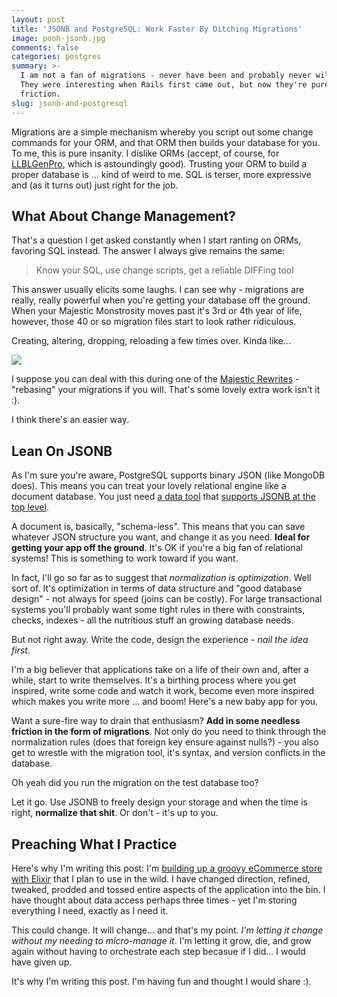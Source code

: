 ```yaml
---
layout: post
title: 'JSONB and PostgreSQL: Work Faster By Ditching Migrations'
image: pooh-jsonb.jpg
comments: false
categories: postgres
summary: >-
  I am not a fan of migrations - never have been and probably never will be.
  They were interesting when Rails first came out, but now they're pure
  friction.
slug: jsonb-and-postgresql
---
```


Migrations are a simple mechanism whereby you script out some change commands for your ORM, and that ORM then builds your database for you. To me, this is pure insanity. I dislike ORMs (accept, of course, for [LLBLGenPro](https://www.llblgen.com), which is astoundingly good). Trusting your ORM to build a proper database is ... kind of weird to me. SQL is terser, more expressive and (as it turns out) just right for the job.

## What About Change Management?

That's a question I get asked constantly when I start ranting on ORMs, favoring SQL instead. The answer I always give remains the same:

> Know your SQL, use change scripts, get a reliable DIFFing tool

This answer usually elicits some laughs. I can see why - migrations are really, really powerful when you're getting your database off the ground. When your Majestic Monstrosity moves past it's 3rd or 4th year of life, however, those 40 or so migration files start to look rather ridiculous.

Creating, altering, dropping, reloading a few times over. Kinda like...

<img src="/img/airport_queue.jpg" class="img-responsive" />

I suppose you can deal with this during one of the [Majestic Rewrites](https://twitter.com/dhh/status/695272044024487936) - "rebasing" your migrations if you will. That's some lovely extra work isn't it :).

I think there's an easier way.

## Lean On JSONB

As I'm sure you're aware, PostgreSQL supports binary JSON (like MongoDB does). This means you can treat your lovely relational engine like a document database. You just need [a data tool](https://github.com/robconery/massive-js) that [supports JSONB at the top level](https://github.com/robconery/moebius).

A document is, basically, "schema-less". This means that you can save whatever JSON structure you want, and change it as you need. **Ideal for getting your app off the ground**. It's OK if you're a big fan of relational systems! This is something to work toward if you want.

In fact, I'll go so far as to suggest that *normalization is optimization*. Well sort of. It's optimization in terms of data structure and "good database design" - not always for speed (joins can be costly). For large transactional systems you'll probably want some tight rules in there with constraints, checks, indexes - all the nutritious stuff an growing database needs.

But not right away. Write the code, design the experience - *nail the idea first*.

I'm a big believer that applications take on a life of their own and, after a while, start to write themselves. It's a birthing process where you get inspired, write some code and watch it work, become even more inspired which makes you write more ... and boom! Here's a new baby app for you.

Want a sure-fire way to drain that enthusiasm? **Add in some needless friction in the form of migrations**. Not only do you need to think through the normalization rules (does that foreign key ensure against nulls?) - you also get to wrestle with the migration tool, it's syntax, and version conflicts in the database.

Oh yeah did you run the migration on the test database too?

Let it go. Use JSONB to freely design your storage and when the time is right, **normalize that shit**. Or don't - it's up to you.

## Preaching What I Practice

Here's why I'm writing this post: I'm [building up a groovy eCommerce store with Elixir](http://rob.conery.io/category/redfour/) that I plan to use in the wild. I have changed direction, refined, tweaked, prodded and tossed entire aspects of the application into the bin. I have thought about data access perhaps three times - yet I'm storing everything I need, exactly as I need it.

This could change. It will change... and that's my point. *I'm letting it change without my needing to micro-manage it*. I'm letting it grow, die, and grow again without having to orchestrate each step becasue if I did... I would have given up.

It's why I'm writing this post. I'm having fun and thought I would share :).
